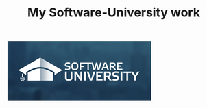 <h1 style="text-align: center;"><strong>My Software-University work</strong></h1>
<p>&nbsp;</p>
<p>&nbsp;<img src="/inages/Software-University-Logo-blue-horizontal.png" alt="Software-University logo" width="335" height="140" /></p>
